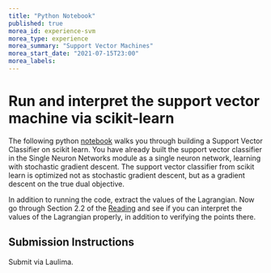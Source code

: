```yaml
---
title: "Python Notebook"
published: true
morea_id: experience-svm
morea_type: experience
morea_summary: "Support Vector Machines"
morea_start_date: "2021-07-15T23:00"
morea_labels:
---
```


# Run and interpret the support vector machine via scikit-learn

The following python
[notebook](https://uhm-descartes.github.io/ee445/morea/svm/svm.ipynb)
walks you through building a Support Vector Classifier on scikit
learn.  You have already built the support vector classifier in the
Single Neuron Networks module as a single neuron network, learning
with stochastic gradient descent. The support vector classifier from
scikit learn is optimized not as stochastic gradient descent, but as
a gradient descent on the true dual objective. 

In addition to running the code, extract the values of the Lagrangian.
Now go through Section 2.2 of the [Reading](https://uhm-descartes.github.io/ee445/morea/svm/svm-dual-general.pdf)
and see if you can interpret the values of the Lagrangian properly,
in addition to verifying the points there. 


## Submission Instructions

Submit via Laulima.
